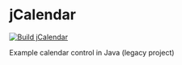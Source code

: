 # jCalendar

[![Build jCalendar](https://github.com/ngeor/kamino/actions/workflows/build-gui-jCalendar.yml/badge.svg)](https://github.com/ngeor/kamino/actions/workflows/build-gui-jCalendar.yml)

Example calendar control in Java (legacy project)
